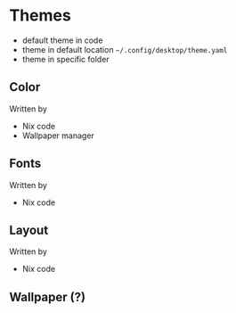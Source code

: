 # Themes

- default theme in code
- theme in default location `~/.config/desktop/theme.yaml`
- theme in specific folder

## Color

Written by

- Nix code
- Wallpaper manager

## Fonts

Written by

- Nix code

## Layout

Written by

- Nix code

## Wallpaper (?)

